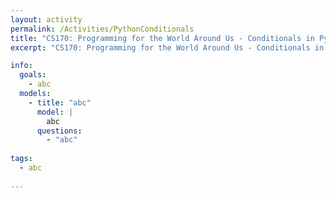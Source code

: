 ```yaml
---
layout: activity
permalink: /Activities/PythonConditionals
title: "CS170: Programming for the World Around Us - Conditionals in Python"
excerpt: "CS170: Programming for the World Around Us - Conditionals in Python"

info:
  goals: 
    - abc
  models:
    - title: "abc"
      model: |
        abc
      questions: 
        - "abc"
        
tags:
  - abc
  
---
```


